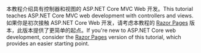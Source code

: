 <span data-ttu-id="5c81a-101">本教程介绍具有控制器和视图的 ASP.NET Core MVC Web 开发。</span><span class="sxs-lookup"><span data-stu-id="5c81a-101">This tutorial teaches ASP.NET Core MVC web development with controllers and views.</span></span> <span data-ttu-id="5c81a-102">如果你是初次接触 ASP.NET Core Web 开发，请考虑本教程的 [Razor Pages](xref:tutorials/razor-pages/razor-pages-start) 版本，此版本提供了更简单的起点。</span><span class="sxs-lookup"><span data-stu-id="5c81a-102">If you're new to ASP.NET Core web development, consider the [Razor Pages](xref:tutorials/razor-pages/razor-pages-start) version of this tutorial, which provides an easier starting point.</span></span>
